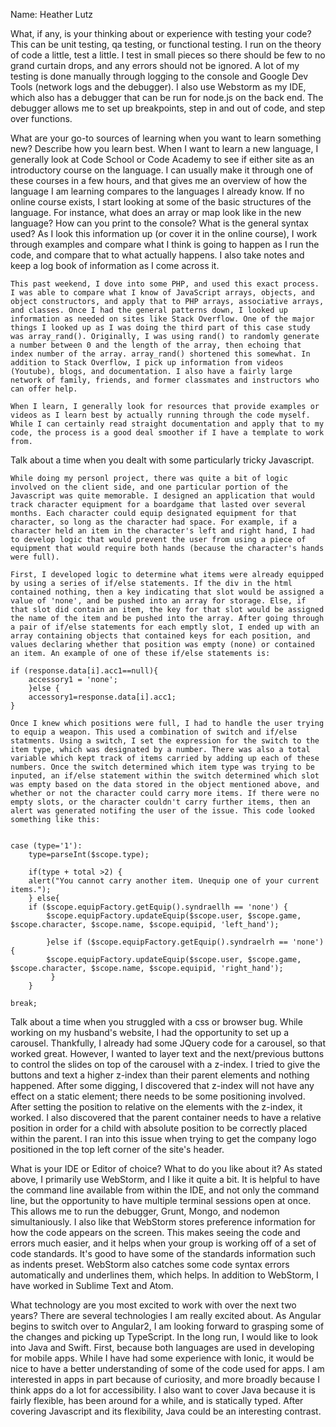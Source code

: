 Name: Heather Lutz

What, if any, is your thinking about or experience with testing your code? This can be unit testing, qa testing, or functional testing.
	I run on the theory of code a little, test a little. I test in small pieces so there should be few to no grand curtain drops, and any errors should not be ignored. A lot of my testing is done manually through logging to the console and Google Dev Tools (network logs and the debugger). I also use Webstorm as my IDE, which also has a debugger that can be run for node.js on the back end. The debugger allows me to set up breakpoints, step in and out of code, and step over functions. 



What are your go-to sources of learning when you want to learn something new? Describe how you learn best.
	When I want to learn a new language, I generally look at Code School or Code Academy to see if either site as an introductory course on the language. I can usually make it through one of these courses in a few hours, and that gives me an overview of how the language I am learning compares to the languages I already know. If no online course exists, I start looking at some of the basic structures of the language. For instance, what does an array or map look like in the new language? How can you print to the console? What is the general syntax used? As I look this information up (or cover it in the online course), I work through examples and compare what I think is going to happen as I run the code, and compare that to what actually happens. I also take notes and keep a log book of information as I come across it. 

	This past weekend, I dove into some PHP, and used this exact process. I was able to compare what I know of JavaScript arrays, objects, and object constructors, and apply that to PHP arrays, associative arrays, and classes. Once I had the general patterns down, I looked up information as needed on sites like Stack Overflow. One of the major things I looked up as I was doing the third part of this case study was array_rand(). Originally, I was using rand() to randomly generate a number between 0 and the length of the array, then echoing that index number of the array. array_rand() shortened this somewhat. In addition to Stack Overflow, I pick up information from videos (Youtube), blogs, and documentation. I also have a fairly large network of family, friends, and former classmates and instructors who can offer help. 

	When I learn, I generally look for resources that provide examples or videos as I learn best by actually running through the code myself. While I can certainly read straight documentation and apply that to my code, the process is a good deal smoother if I have a template to work from.     



Talk about a time when you dealt with some particularly tricky Javascript.
	
	While doing my personl project, there was quite a bit of logic involved on the client side, and one particular portion of the Javascript was quite memorable. I designed an application that would track character equipment for a boardgame that lasted over several months. Each character could equip designated equipment for that character, so long as the character had space. For example, if a character held an item in the character's left and right hand, I had to develop logic that would prevent the user from using a piece of equipment that would require both hands (because the character's hands were full). 

	First, I developed logic to determine what items were already equipped by using a series of if/else statements. If the div in the html contained nothing, then a key indicating that slot would be assigned a value of 'none', and be pushed into an array for storage. Else, if that slot did contain an item, the key for that slot would be assigned the name of the item and be pushed into the array. After going through a pair of if/else statements for each emptly slot, I ended up with an array containing objects that contained keys for each position, and values declaring whether that position was empty (none) or contained an item. An example of one of these if/else statements is:

	if (response.data[i].acc1==null){
        accessory1 = 'none';
        }else {
        accessory1=response.data[i].acc1;
    }  

    Once I knew which positions were full, I had to handle the user trying to equip a weapon. This used a combination of switch and if/else statments. Using a switch, I set the expression for the switch to the item type, which was designated by a number. There was also a total variable which kept track of items carried by adding up each of these numbers. Once the switch determined which item type was trying to be inputed, an if/else statement within the switch determined which slot was empty based on the data stored in the object mentioned above, and whether or not the character could carry more items. If there were no empty slots, or the character couldn't carry further items, then an alert was generated notifing the user of the issue. This code looked something like this:


    case (type='1'):
        type=parseInt($scope.type);

        if(type + total >2) {
        alert("You cannot carry another item. Unequip one of your current items.");
        } else{
        if ($scope.equipFactory.getEquip().syndraellh == 'none') {
            $scope.equipFactory.updateEquip($scope.user, $scope.game, $scope.character, $scope.name, $scope.equipid, 'left_hand');

            }else if ($scope.equipFactory.getEquip().syndraelrh == 'none'){
            $scope.equipFactory.updateEquip($scope.user, $scope.game, $scope.character, $scope.name, $scope.equipid, 'right_hand');
             }
        }

    break; 
	



Talk about a time when you struggled with a css or browser bug.
	While working on my husband's website, I had the opportunity to set up a carousel. Thankfully, I already had some JQuery code for a carousel, so that worked great. However, I wanted to layer text and the next/previous buttons to control the slides on top of the carousel with a z-index. I tried to give the buttons and text a higher z-index than their parent elements and nothing happened. After some digging, I discovered that z-index will not have any effect on a static element; there needs to be some positioning involved. After setting the position to relative on the elements with the z-index, it worked. I also discovered that the parent container needs to have a relative position in order for a child with absolute position to be correctly placed within the parent. I ran into this issue when trying to get the company logo positioned in the top left corner of the site's header. 


What is your IDE or Editor of choice? What to do you like about it?
	As stated above, I primarily use WebStorm, and I like it quite a bit. It is helpful to have the command line available from within the IDE, and not only the command line, but the opportunity to have multiple terminal sessions open at once. This allows me to run the debugger, Grunt, Mongo, and nodemon simultaniously. I also like that WebStorm stores preference information for how the code appears on the screen. This makes seeing the code and errors much easier, and it helps when your group is working off of a set of code standards. It's good to have some of the standards information such as indents preset. WebStorm also catches some code syntax errors automatically and underlines them, which helps. In addition to WebStorm, I have worked in Sublime Text and Atom. 


What technology are you most excited to work with over the next two years?
	There are several technologies I am really excited about. As Angular begins to switch over to Angular2, I am looking forward to grasping some of the changes and picking up TypeScript. In the long run, I would like to look into Java and Swift. First, because both languages are used in developing for mobile apps. While I have had some experience with Ionic, it would be nice to have a better understanding of some of the code used for apps. I am interested in apps in part because of curiosity, and more broadly because I think apps do a lot for accessibility. I also want to cover Java because it is fairly flexible, has been around for a while, and is statically typed. After covering Javascript and its flexibility, Java could be an interesting contrast. 

